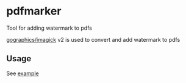 # pdfmarker

Tool for adding watermark to pdfs

[gographics/imagick](https://github.com/gographics/imagick) v2 is used to convert and add watermark to pdfs

## Usage

See [example](https://github.com/sibosendteam/pdfmarker/tree/master/example)
